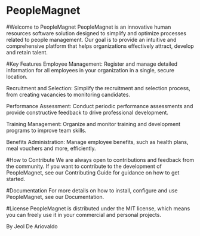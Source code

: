 # PeopleMagnet

#Welcome to PeopleMagnet
PeopleMagnet is an innovative human resources software solution designed to simplify and optimize processes related to people management. Our goal is to provide an intuitive and comprehensive platform that helps organizations effectively attract, develop and retain talent.

#Key Features
Employee Management: Register and manage detailed information for all employees in your organization in a single, secure location.

Recruitment and Selection: Simplify the recruitment and selection process, from creating vacancies to monitoring candidates.

Performance Assessment: Conduct periodic performance assessments and provide constructive feedback to drive professional development.

Training Management: Organize and monitor training and development programs to improve team skills.

Benefits Administration: Manage employee benefits, such as health plans, meal vouchers and more, efficiently.

#How to Contribute
We are always open to contributions and feedback from the community. If you want to contribute to the development of PeopleMagnet, see our Contributing Guide for guidance on how to get started.

#Documentation
For more details on how to install, configure and use PeopleMagnet, see our Documentation.

#License
PeopleMagnet is distributed under the MIT license, which means you can freely use it in your commercial and personal projects.

By Jeol De Ariovaldo
